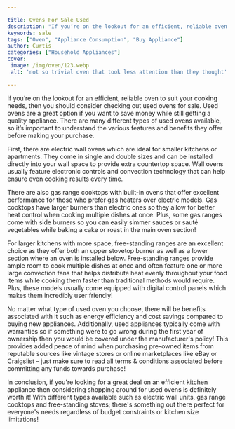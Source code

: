```yaml
---

title: Ovens For Sale Used
description: "If you’re on the lookout for an efficient, reliable oven to suit your cooking needs, then you should consider checking out used ov...keep reading to learn"
keywords: sale
tags: ["Oven", "Appliance Consumption", "Buy Appliance"]
author: Curtis
categories: ["Household Appliances"]
cover: 
 image: /img/oven/123.webp
 alt: 'not so trivial oven that took less attention than they thought'

---
```


If you’re on the lookout for an efficient, reliable oven to suit your cooking needs, then you should consider checking out used ovens for sale. Used ovens are a great option if you want to save money while still getting a quality appliance. There are many different types of used ovens available, so it’s important to understand the various features and benefits they offer before making your purchase.

First, there are electric wall ovens which are ideal for smaller kitchens or apartments. They come in single and double sizes and can be installed directly into your wall space to provide extra countertop space. Wall ovens usually feature electronic controls and convection technology that can help ensure even cooking results every time. 

There are also gas range cooktops with built-in ovens that offer excellent performance for those who prefer gas heaters over electric models. Gas cooktops have larger burners than electric ones so they allow for better heat control when cooking multiple dishes at once. Plus, some gas ranges come with side burners so you can easily simmer sauces or sauté vegetables while baking a cake or roast in the main oven section! 

For larger kitchens with more space, free-standing ranges are an excellent choice as they offer both an upper stovetop burner as well as a lower section where an oven is installed below. Free-standing ranges provide ample room to cook multiple dishes at once and often feature one or more large convection fans that helps distribute heat evenly throughout your food items while cooking them faster than traditional methods would require. Plus, these models usually come equipped with digital control panels which makes them incredibly user friendly! 

No matter what type of used oven you choose, there will be benefits associated with it such as energy efficiency and cost savings compared to buying new appliances. Additionally, used appliances typically come with warranties so if something were to go wrong during the first year of ownership then you would be covered under the manufacturer's policy! This provides added peace of mind when purchasing pre-owned items from reputable sources like vintage stores or online marketplaces like eBay or Craigslist – just make sure to read all terms & conditions associated before committing any funds towards purchase! 

In conclusion, if you're looking for a great deal on an efficient kitchen appliance then considering shopping around for used ovens is definitely worth it! With different types available such as electric wall units, gas range cooktops and free-standing stoves; there's something out there perfect for everyone's needs regardless of budget constraints or kitchen size limitations!
